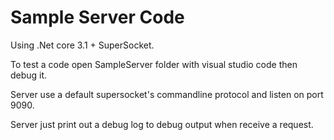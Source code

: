 # Sample Server Code

Using .Net core 3.1 + SuperSocket.

To test a code open SampleServer folder with visual studio code then debug it.

Server use a default supersocket's commandline protocol and listen on port 9090.

Server just print out a debug log to debug output when receive a request.
